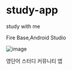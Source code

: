 # study-app
study with me 

Fire Base,Android Studio

![image](https://github.com/player283/study-app/assets/109062002/7a044fba-eb7d-4ddd-bfed-f6c6e3ba181b)

영단어 스터디 커뮤니티 앱

